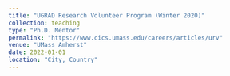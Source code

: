 ```yaml
---
title: "UGRAD Research Volunteer Program (Winter 2020)"
collection: teaching
type: "Ph.D. Mentor"
permalink: "https://www.cics.umass.edu/careers/articles/urv"
venue: "UMass Amherst"
date: 2022-01-01
location: "City, Country"
---
```

